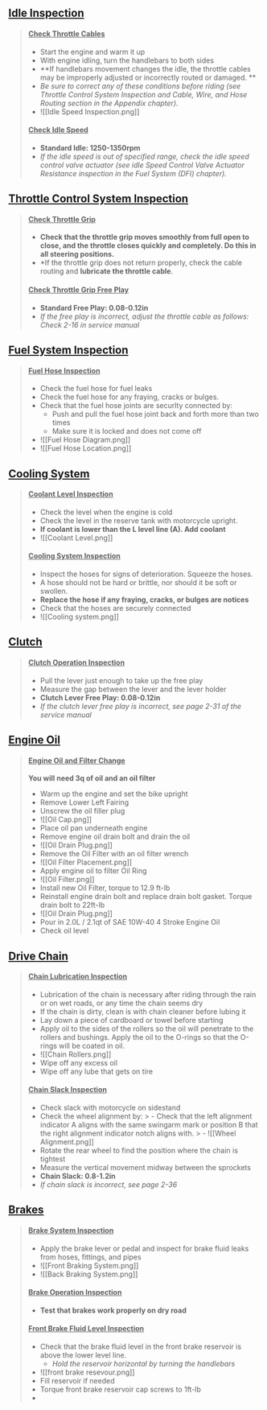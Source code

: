 ## **<u>Idle Inspection</u>**
> #### <u>Check Throttle Cables</u>
> - Start the engine and warm it up
>- With engine idling, turn the handlebars to both sides
>- **If handlebars movement changes the idle, the throttle cables may be improperly adjusted or incorrectly routed or damaged. ** 
>- *Be sure to correct any of these conditions before riding (see Throttle Control System Inspection and Cable, Wire, and Hose Routing section in the Appendix chapter).*
>- ![[Idle Speed Inspection.png]]
> #### <u>Check Idle Speed</u>
> - **Standard Idle: 1250-1350rpm**
> - *If the idle speed is out of specified range, check the idle speed control valve actuator (see idle Speed Control Valve Actuator Resistance inspection in the Fuel System (DFI) chapter).*

## **<u>Throttle Control System Inspection</u>**
> #### <u>Check Throttle Grip</u>
> - **Check that the throttle grip moves smoothly from full open to close, and the throttle closes quickly and completely. Do this in all steering positions.**
> - *If the throttle grip does not return properly, check the cable routing and **lubricate the throttle cable**.
>#### <u>Check Throttle Grip Free Play</u>
> - **Standard Free Play: 0.08-0.12in**
> - *If the free play is incorrect, adjust the throttle cable as follows: Check 2-16 in service manual*

## **<u>Fuel System Inspection</u>**
> #### <u>Fuel Hose Inspection</u>
> - Check the fuel hose for fuel leaks
> - Check the fuel hose for any fraying, cracks or bulges. 
> - Check that the fuel hose joints are securlty connected by:
> 	- Push and pull the fuel hose joint back and forth more than two times
> 	- Make sure it is locked and does not come off
> - ![[Fuel Hose Diagram.png]]
> - ![[Fuel Hose Location.png]]

## **<u>Cooling System</u>**
> #### <u>Coolant Level Inspection</u>
> - Check the  level when the engine is cold
> - Check the level in the reserve tank with motorcycle upright.
> - **If coolant is lower than the L level line (A). Add coolant**
> - ![[Coolant Level.png]]
> #### <u>Cooling System Inspection</u>
> - Inspect the hoses for signs of deterioration. Squeeze the hoses.
> - A hose should not be hard or brittle, nor should it be soft or swollen.
> - **Replace the hose if any fraying, cracks, or bulges are notices**
> - Check that the hoses are securely connected
> - ![[Cooling system.png]]

## **<u>Clutch</u>**
> #### <u>Clutch Operation Inspection</u>
> - Pull the lever just enough to take up the free play
> - Measure the gap between the lever and the lever holder
> - **Clutch Lever Free Play: 0.08-0.12in**
> - *If the clutch lever free play is incorrect, see page 2-31 of the service manual*

## **<u>Engine Oil</u>**
> #### <u>Engine Oil and Filter Change</u>
> **You will need 3q of oil and an oil filter**
> - Warm up the engine and set the bike upright
> - Remove Lower Left Fairing
> - Unscrew the oil filler plug
> - ![[Oil Cap.png]]
> - Place oil pan underneath engine
> - Remove engine oil drain bolt and drain the oil
> - ![[Oil Drain Plug.png]]
> - Remove the Oil Filter with an oil filter wrench
> - ![[Oil Filter Placement.png]]
> - Apply engine oil to filter Oil Ring
> - ![[Oil Filter.png]]
> - Install new Oil Filter, torque to 12.9 ft-lb
> - Reinstall engine drain bolt and replace drain bolt gasket. Torque drain bolt to 22ft-lb
> - ![[Oil Drain Plug.png]]
> - Pour in 2.0L / 2.1qt of SAE 10W-40 4 Stroke Engine Oil
> - Check oil level

## **<u>Drive Chain</u>**
> #### <u>Chain Lubrication Inspection</u>
> - Lubrication of the chain is necessary after riding through the rain or on wet roads, or any time the chain seems dry
> - If the chain is dirty, clean is with chain cleaner before lubing it
> - Lay down a piece of cardboard or towel before starting
> - Apply oil to the sides of the rollers so the oil will penetrate to the rollers and bushings. Apply the oil to the O-rings so that the O-rings will be coated in oil. 
> - ![[Chain Rollers.png]]
> - Wipe off any excess oil
> - Wipe off any lube that gets on tire
> #### <u>Chain Slack Inspection</u>
> - Check slack with motorcycle on sidestand
> - Check the wheel alignment by:
	>  - Check that the left alignment indicator A aligns with the same swingarm mark or position B that the right alignment indicator notch aligns with.
	>  - ![[Wheel Alignment.png]]
> - Rotate the rear wheel to find the position where the chain is tightest
> - Measure the vertical movement midway between the sprockets
> - **Chain Slack: 0.8-1.2in**
> - *If chain slack is incorrect, see page 2-36*

## **<u>Brakes</u>**
> #### <u>Brake System Inspection</u>
> - Apply the brake lever or pedal and inspect for brake fluid leaks from hoses, fittings, and pipes
> - ![[Front Braking System.png]]
> - ![[Back Braking System.png]]
> #### <u>Brake Operation Inspection</u>
> - **Test that brakes work properly on dry road**
> #### <u>Front Brake Fluid Level Inspection</u>
> - Check that the brake fluid level in the front brake reservoir is above the lower level line.
> 	- *Hold the reservoir horizontal by turning the handlebars*
> - ![[front brake resevour.png]]
> - Fill reservoir if needed
> - Torque front brake reservoir cap screws to 1ft-lb
> - 